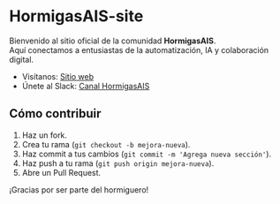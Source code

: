 # HormigasAIS-site

Bienvenido al sitio oficial de la comunidad **HormigasAIS**.  
Aquí conectamos a entusiastas de la automatización, IA y colaboración digital.

- Visítanos: [Sitio web]([https://thrumanshow.github.io/hormigasais-site](http://hormigasais-community.blogspot.com/))
- Únete al Slack: [Canal HormigasAIS](https://join.slack.com/t/hormigas-ais/shared_invite/zt-33zssiv5x-WXs1_8mQ6_9m0O9g0VNgAA)

## Cómo contribuir
1. Haz un fork.
2. Crea tu rama (`git checkout -b mejora-nueva`).
3. Haz commit a tus cambios (`git commit -m 'Agrega nueva sección'`).
4. Haz push a tu rama (`git push origin mejora-nueva`).
5. Abre un Pull Request.

¡Gracias por ser parte del hormiguero!
